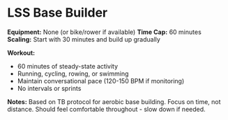 # LSS Base Builder

**Equipment:** None (or bike/rower if available)
**Time Cap:** 60 minutes
**Scaling:** Start with 30 minutes and build up gradually

**Workout:**
- 60 minutes of steady-state activity
- Running, cycling, rowing, or swimming
- Maintain conversational pace (120-150 BPM if monitoring)
- No intervals or sprints

**Notes:**
Based on TB protocol for aerobic base building. Focus on time, not distance. Should feel comfortable throughout - slow down if needed.